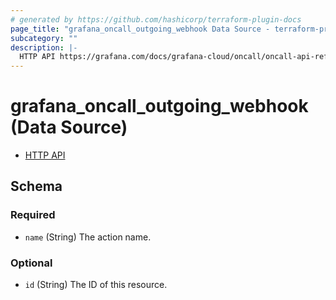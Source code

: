 ```yaml
---
# generated by https://github.com/hashicorp/terraform-plugin-docs
page_title: "grafana_oncall_outgoing_webhook Data Source - terraform-provider-grafana"
subcategory: ""
description: |-
  HTTP API https://grafana.com/docs/grafana-cloud/oncall/oncall-api-reference/outgoing_webhooks/
---
```


# grafana_oncall_outgoing_webhook (Data Source)

* [HTTP API](https://grafana.com/docs/grafana-cloud/oncall/oncall-api-reference/outgoing_webhooks/)



<!-- schema generated by tfplugindocs -->
## Schema

### Required

- `name` (String) The action name.

### Optional

- `id` (String) The ID of this resource.


